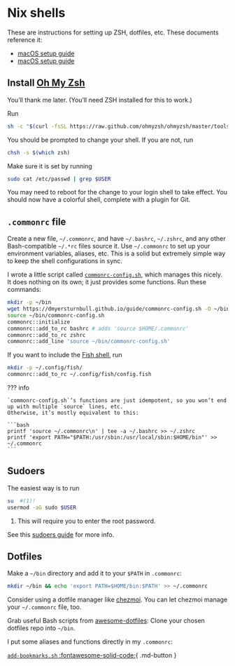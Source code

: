 # Nix shells

These are instructions for setting up ZSH, dotfiles, etc.
These documents reference it:

- [macOS setup guide](linux.md)
- [macOS setup guide](macos.md)

## Install [Oh My Zsh](https://ohmyz.sh/)

You’ll thank me later.
(You’ll need ZSH installed for this to work.)

Run

```bash
sh -c "$(curl -fsSL https://raw.github.com/ohmyzsh/ohmyzsh/master/tools/install.sh)"
```

You should be prompted to change your shell.
If you are not, run

```bash
chsh -s $(which zsh)
```

Make sure it is set by running

```bash
sudo cat /etc/passwd | grep $USER
```

You may need to reboot for the change to your login shell to take effect.
You should now have a colorful shell, complete with a plugin for Git.

## `.commonrc` file

Create a new file, `~/.commonrc`, and have `~/.bashrc`, `~/.zshrc`, and any other Bash-compatible `~/.*rc` files source it.
Use `~/.commonrc` to set up your environment variables, aliases, etc.
This is a solid but extremely simple way to keep the shell configurations in sync.

I wrote a little script called [`commonrc-config.sh`](commonrc-config.sh), which manages this nicely.
It does nothing on its own; it just provides some functions.
Run these commands:

```bash
mkdir -p ~/bin
wget https://dmyersturnbull.github.io/guide/commonrc-config.sh -O ~/bin/commonrc-config.sh
source ~/bin/commonrc-config.sh
commonrc::initialize
commonrc::add_to_rc bashrc # adds 'source $HOME/.commonrc'
commonrc::add_to_rc zshrc
commonrc::add_line 'source ~/bin/commonrc-config.sh'
```

If you want to include the [Fish shell](https://fishshell.com), run

```bash
mkdir -p ~/.config/fish/
commonrc::add_to_rc ~/.config/fish/config.fish
```

??? info

    `commonrc-config.sh`’s functions are just idempotent, so you won’t end up with multiple `source` lines, etc.
    Otherwise, it’s mostly equivalent to this:

    ```bash
    printf 'source ~/.commonrc\n' | tee -a ~/.bashrc >> ~/.zshrc
    printf 'export PATH="$PATH:/usr/sbin:/usr/local/sbin:$HOME/bin"' >> ~/.commonrc
    ```

## Sudoers

The easiest way is to run

```bash
su  #(1)!
usermod -aG sudo $USER
```

1. This will require you to enter the root password.

See this [sudoers guide](https://www.cyberciti.biz/faq/how-to-sudo-without-password-on-centos-linux/) for more info.

## Dotfiles

Make a `~/bin` directory and add it to your `$PATH` in `.commonrc`:

```bash
mkdir ~/bin && echo 'export PATH=$HOME/bin:$PATH' >> ~/.commonrc
```

Consider using a dotfile manager like [chezmoi](https://www.chezmoi.io/).
You can let chezmoi manage your `~/.commonrc` file, too.

Grab useful Bash scripts from
[awesome-dotfiles](https://github.com/webpro/awesome-dotfiles):
Clone your chosen dotfiles repo into `~/bin`.

I put some aliases and functions directly in my `.commonrc`:

[`add-bookmarks.sh` :fontawesome-solid-code:](commonrc.sh){ .md-button }
